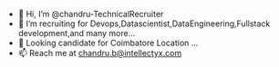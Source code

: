 - 👋 Hi, I’m @chandru-TechnicalRecruiter
- 👀 I’m recruiting for Devops,Datascientist,DataEngineering,Fullstack development,and many more...
- 🌱 Looking candidate for Coimbatore Location ...
- 📫 Reach me at chandru.b@intellectyx.com

<!---
chandru-TechnicalRecruiter/chandru-TechnicalRecruiter is a ✨ special ✨ repository because its `README.md` (this file) appears on your GitHub profile.
You can click the Preview link to take a look at your changes.
--->
